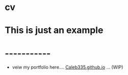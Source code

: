# cv
# This is just an example
 # -----------
 - veiw my portfolio here.... <a href="https://Caleb335.github.io">Caleb335.github.io</a> ... (WIP)
